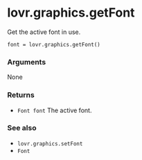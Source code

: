 <!--
category: reference
-->

lovr.graphics.getFont
===

Get the active font in use.

    font = lovr.graphics.getFont()

### Arguments

None

### Returns

- `Font font` The active font.

### See also

- `lovr.graphics.setFont`
- `Font`
